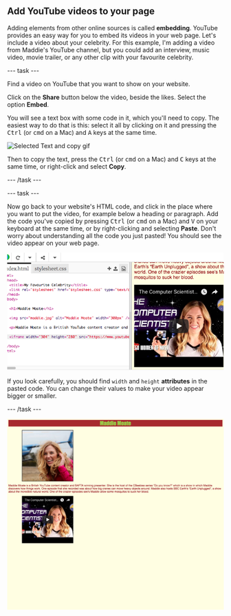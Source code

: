 ## Add YouTube videos to your page

Adding elements from other online sources is called **embedding**. YouTube provides an easy way for you to embed its videos in your web page. Let's include a video about your celebrity. For this example, I'm adding a video from Maddie's YouTube channel, but you could add an interview, music video, movie trailer, or any other clip with your favourite celebrity.

--- task ---

Find a video on YouTube that you want to show on your website.

Click on the **Share** button below the video, beside the likes. Select the option **Embed**.

You will see a text box with some code in it, which you'll need to copy. The easiest way to do that is this: select it all by clicking on it and pressing the <kbd>Ctrl</kbd> (or <kbd>cmd</kbd> on a Mac) and <kbd>A</kbd> keys at the same time.

![Selected Text and copy gif](images/clickCopy.gif)

Then to copy the text, press the <kbd>Ctrl</kbd> (or <kbd>cmd</kbd> on a Mac) and <kbd>C</kbd> keys at the same time, or right-click and select **Copy**.

--- /task ---

--- task ---

Now go back to your website's HTML code, and click in the place where you want to put the video, for example below a heading or paragraph. Add the code you've copied by pressing <kbd>Ctrl</kbd> (or <kbd>cmd</kbd> on a Mac) and <kbd>V</kbd> on your keyboard at the same time, or by right-clicking and selecting **Paste**. Don't worry about understanding all the code you just pasted! You should see the video appear on your web page.

![Pasted code on trinket](images/pastedVideoCode.png)

If you look carefully, you should find `width` and `height` **attributes** in the pasted code. You can change their values to make your video appear bigger or smaller.

--- /task ---

![Example of website at this stage](images/step6eg.png)
